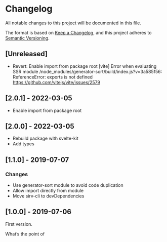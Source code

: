 # Changelog

All notable changes to this project will be documented in this file.

The format is based on [Keep a Changelog](https://keepachangelog.com/en/1.0.0/),
and this project adheres to [Semantic Versioning](https://semver.org/spec/v2.0.0.html).

## [Unreleased]

- Revert: Enable import from package root
    [vite] Error when evaluating SSR module /node_modules/generator-sort/build/index.js?v=3a585f56:
      ReferenceError: exports is not defined
    https://github.com/vitejs/vite/issues/2579

## [2.0.1] - 2022-03-05

- Enable import from package root

## [2.0.0] - 2022-03-05

- Rebuild package with svelte-kit
- Add types

## [1.1.0] - 2019-07-07

### Changes

- Use generator-sort module to avoid code duplication
- Allow import directly from module
- Move sirv-cli to devDependencies
  
## [1.0.0] - 2019-07-06

First version.















What’s the point of 